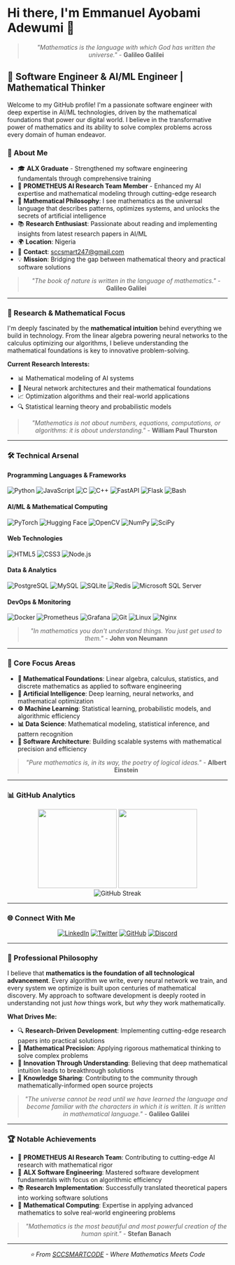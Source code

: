 # Hi there, I'm Emmanuel Ayobami Adewumi 👋

<div align="center">
  
> *"Mathematics is the language with which God has written the universe."* - **Galileo Galilei**

</div>

## 🚀 Software Engineer & AI/ML Engineer | Mathematical Thinker

Welcome to my GitHub profile! I'm a passionate software engineer with deep expertise in AI/ML technologies, driven by the mathematical foundations that power our digital world. I believe in the transformative power of mathematics and its ability to solve complex problems across every domain of human endeavor.

### 🌟 About Me

- 🎓 **ALX Graduate** - Strengthened my software engineering fundamentals through comprehensive training
- 🔬 **PROMETHEUS AI Research Team Member** - Enhanced my AI expertise and mathematical modeling through cutting-edge research
- 🧮 **Mathematical Philosophy**: I see mathematics as the universal language that describes patterns, optimizes systems, and unlocks the secrets of artificial intelligence
- 📚 **Research Enthusiast**: Passionate about reading and implementing insights from latest research papers in AI/ML
- 🌍 **Location**: Nigeria
- 📧 **Contact**: [sccsmart247@gmail.com](mailto:sccsmart247@gmail.com)
- 💡 **Mission**: Bridging the gap between mathematical theory and practical software solutions

<div align="center">
  
> *"The book of nature is written in the language of mathematics."* - **Galileo Galilei**

</div>

---

### 🔬 Research & Mathematical Focus

I'm deeply fascinated by the **mathematical intuition** behind everything we build in technology. From the linear algebra powering neural networks to the calculus optimizing our algorithms, I believe understanding the mathematical foundations is key to innovative problem-solving.

**Current Research Interests:**
- 📊 Mathematical modeling of AI systems
- 🧠 Neural network architectures and their mathematical foundations  
- 📈 Optimization algorithms and their real-world applications
- 🔍 Statistical learning theory and probabilistic models

<div align="center">
  
> *"Mathematics is not about numbers, equations, computations, or algorithms: it is about understanding."* - **William Paul Thurston**

</div>

---

### 🛠️ Technical Arsenal

#### **Programming Languages & Frameworks**
![Python](https://img.shields.io/badge/-Python-3776AB?style=flat-square&logo=python&logoColor=white)
![JavaScript](https://img.shields.io/badge/-JavaScript-F7DF1E?style=flat-square&logo=javascript&logoColor=black)
![C](https://img.shields.io/badge/-C-00599C?style=flat-square&logo=c&logoColor=white)
![C++](https://img.shields.io/badge/-C++-00599C?style=flat-square&logo=c%2B%2B&logoColor=white)
![FastAPI](https://img.shields.io/badge/-FastAPI-009688?style=flat-square&logo=fastapi&logoColor=white)
![Flask](https://img.shields.io/badge/-Flask-000000?style=flat-square&logo=flask&logoColor=white)
![Bash](https://img.shields.io/badge/-Bash-4EAA25?style=flat-square&logo=gnu-bash&logoColor=white)

#### **AI/ML & Mathematical Computing**
![PyTorch](https://img.shields.io/badge/-PyTorch-EE4C2C?style=flat-square&logo=pytorch&logoColor=white)
![Hugging Face](https://img.shields.io/badge/-🤗%20Hugging%20Face-FFD21E?style=flat-square&logoColor=black)
![OpenCV](https://img.shields.io/badge/-OpenCV-5C3EE8?style=flat-square&logo=opencv&logoColor=white)
![NumPy](https://img.shields.io/badge/-NumPy-013243?style=flat-square&logo=numpy&logoColor=white)
![SciPy](https://img.shields.io/badge/-SciPy-8CAAE6?style=flat-square&logo=scipy&logoColor=white)

#### **Web Technologies**
![HTML5](https://img.shields.io/badge/-HTML5-E34F26?style=flat-square&logo=html5&logoColor=white)
![CSS3](https://img.shields.io/badge/-CSS3-1572B6?style=flat-square&logo=css3&logoColor=white)
![Node.js](https://img.shields.io/badge/-Node.js-339933?style=flat-square&logo=node.js&logoColor=white)

#### **Data & Analytics**
![PostgreSQL](https://img.shields.io/badge/-PostgreSQL-336791?style=flat-square&logo=postgresql&logoColor=white)
![MySQL](https://img.shields.io/badge/-MySQL-4479A1?style=flat-square&logo=mysql&logoColor=white)
![SQLite](https://img.shields.io/badge/-SQLite-003B57?style=flat-square&logo=sqlite&logoColor=white)
![Redis](https://img.shields.io/badge/-Redis-DC382D?style=flat-square&logo=redis&logoColor=white)
![Microsoft SQL Server](https://img.shields.io/badge/-SQL%20Server-CC2927?style=flat-square&logo=microsoft-sql-server&logoColor=white)

#### **DevOps & Monitoring**
![Docker](https://img.shields.io/badge/-Docker-2496ED?style=flat-square&logo=docker&logoColor=white)
![Prometheus](https://img.shields.io/badge/-Prometheus-E6522C?style=flat-square&logo=prometheus&logoColor=white)
![Grafana](https://img.shields.io/badge/-Grafana-F46800?style=flat-square&logo=grafana&logoColor=white)
![Git](https://img.shields.io/badge/-Git-F05032?style=flat-square&logo=git&logoColor=white)
![Linux](https://img.shields.io/badge/-Linux-FCC624?style=flat-square&logo=linux&logoColor=black)
![Nginx](https://img.shields.io/badge/-Nginx-009639?style=flat-square&logo=nginx&logoColor=white)

<div align="center">
  
> *"In mathematics you don't understand things. You just get used to them."* - **John von Neumann**

</div>

---

### 🎯 Core Focus Areas

- **🧮 Mathematical Foundations**: Linear algebra, calculus, statistics, and discrete mathematics as applied to software engineering
- **🤖 Artificial Intelligence**: Deep learning, neural networks, and mathematical optimization
- **⚙️ Machine Learning**: Statistical learning, probabilistic models, and algorithmic efficiency
- **📊 Data Science**: Mathematical modeling, statistical inference, and pattern recognition
- **🔧 Software Architecture**: Building scalable systems with mathematical precision and efficiency

<div align="center">
  
> *"Pure mathematics is, in its way, the poetry of logical ideas."* - **Albert Einstein**

</div>

---

### 📊 GitHub Analytics

<div align="center">
  <img height="180em" src="https://github-readme-stats.vercel.app/api?username=SCCSMARTCODE&show_icons=true&theme=default&include_all_commits=true&count_private=true&hide_border=true"/>
  <img height="180em" src="https://github-readme-stats.vercel.app/api/top-langs/?username=SCCSMARTCODE&layout=compact&langs_count=8&theme=default&hide_border=true"/>
</div>

<div align="center">
  <img src="https://github-readme-streak-stats.herokuapp.com/?user=SCCSMARTCODE&theme=default&hide_border=true" alt="GitHub Streak"/>
</div>

---

### 🌐 Connect With Me

<div align="center">
  
[![LinkedIn](https://img.shields.io/badge/-LinkedIn-0077B5?style=for-the-badge&logo=linkedin&logoColor=white)](https://www.linkedin.com/in/emmanuelayobami)
[![Twitter](https://img.shields.io/badge/-Twitter-1DA1F2?style=for-the-badge&logo=twitter&logoColor=white)](https://www.x.com/SCCSMARTCODE)
[![GitHub](https://img.shields.io/badge/-GitHub-181717?style=for-the-badge&logo=github&logoColor=white)](https://www.github.com/SCCSMARTCODE)
[![Discord](https://img.shields.io/badge/-Discord-5865F2?style=for-the-badge&logo=discord&logoColor=white)](https://discord.com/users/smrt0227)

</div>

---

### 💼 Professional Philosophy

I believe that **mathematics is the foundation of all technological advancement**. Every algorithm we write, every neural network we train, and every system we optimize is built upon centuries of mathematical discovery. My approach to software development is deeply rooted in understanding not just *how* things work, but *why* they work mathematically.

**What Drives Me:**
- 🔍 **Research-Driven Development**: Implementing cutting-edge research papers into practical solutions
- 📐 **Mathematical Precision**: Applying rigorous mathematical thinking to solve complex problems  
- 🌟 **Innovation Through Understanding**: Believing that deep mathematical intuition leads to breakthrough solutions
- 🤝 **Knowledge Sharing**: Contributing to the community through mathematically-informed open source projects

<div align="center">
  
> *"The universe cannot be read until we have learned the language and become familiar with the characters in which it is written. It is written in mathematical language."* - **Galileo Galilei**

</div>

---

### 🏆 Notable Achievements

- 🎯 **PROMETHEUS AI Research Team**: Contributing to cutting-edge AI research with mathematical rigor
- 🔧 **ALX Software Engineering**: Mastered software development fundamentals with focus on algorithmic efficiency
- 📚 **Research Implementation**: Successfully translated theoretical papers into working software solutions
- 🧮 **Mathematical Computing**: Expertise in applying advanced mathematics to solve real-world engineering problems

<div align="center">
  
> *"Mathematics is the most beautiful and most powerful creation of the human spirit."* - **Stefan Banach**

</div>

---

<div align="center">
  <i>⭐️ From <a href="https://github.com/SCCSMARTCODE">SCCSMARTCODE</a> - Where Mathematics Meets Code</i>
</div>
